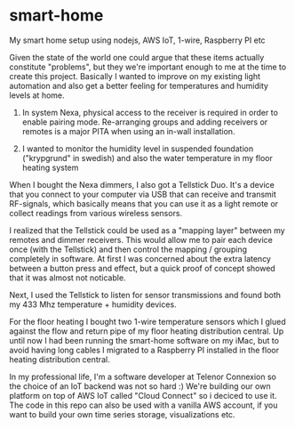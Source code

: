# smart-home
My smart home setup using nodejs, AWS IoT, 1-wire, Raspberry PI etc

Given the state of the world one could argue that these items actually constitute "problems", but they we're important enough to me at the time to create this project. Basically I wanted to improve on my existing light automation and also get a better feeling for temperatures and humidity levels at home.

1. In system Nexa, physical access to the receiver is required in order to enable pairing mode. Re-arranging groups and adding receivers or remotes is a major PITA when using an in-wall installation.

2. I wanted to monitor the humidity level in suspended foundation ("krypgrund" in swedish) and also the water temperature in my floor heating system

When I bought the Nexa dimmers, I also got a Tellstick Duo. It's a device that you connect to your computer via USB that can receive and transmit RF-signals, which basically means that you can use it as a light remote or collect readings from various wireless sensors.

I realized that the Tellstick could be used as a "mapping layer" between my remotes and dimmer receivers. This would allow me to pair each device once (with the Tellstick) and then control the mapping / grouping completely in software. At first I was concerned about the extra latency between a button press and effect, but a quick proof of concept showed that it was almost not noticable.

Next, I used the Tellstick to listen for sensor transmissions and found both my 433 Mhz temperature + humidity devices. 

For the floor heating I bought two 1-wire temperature sensors which I glued against the flow and return pipe of my floor heating distribution central. Up until now I had been running the smart-home software on my iMac, but to avoid having long cables I migrated to a Raspberry PI installed in the floor heating distribution central.

In my professional life, I'm a software developer at Telenor Connexion so the choice of an IoT backend was not so hard :) We're building our own platform on top of AWS IoT called "Cloud Connect" so i deciced to use it. The code in this repo can also be used with a vanilla AWS account, if you want to build your own time series storage, visualizations etc.
